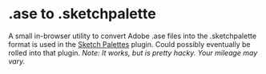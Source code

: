 # .ase to .sketchpalette

A small in-browser utility to convert Adobe .ase files into the .sketchpalette format is used in the [Sketch Palettes](https://github.com/andrewfiorillo/sketch-palettes) plugin. Could possibly eventually be rolled into that plugin. _Note: It works, but is pretty hacky. Your mileage may vary._
